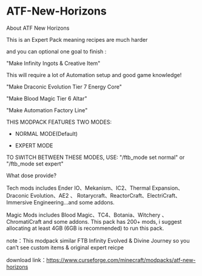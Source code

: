 # ATF-New-Horizons

About ATF New Horizons

This is an Expert Pack meaning recipes are much harder

and you can optional one goal to finish :

"Make Infinity Ingots & Creative Item"

This will require a lot of Automation setup and good game knowledge!

 

"Make Draconic Evolution Tier 7 Energy Core"


"Make Blood Magic Tier 6 Altar"

 

"Make Automation Factory Line"

 

THIS MODPACK FEATURES TWO MODES:

- NORMAL MODE(Default)

- EXPERT MODE

TO SWITCH BETWEEN THESE MODES, USE:
"/ftb_mode set normal" or "/ftb_mode set expert"

What dose provide?

Tech mods includes Ender IO、Mekanism、IC2、Thermal Expansion、Draconic Evolution、AE2 、 Rotarycraft、ReactorCraft、ElectriCraft、Immersive Engineering...and some addons.

Magic Mods includes Blood Magic、TC4、Botania、Witchery 、ChromatiCraft and some addons.
This pack has 200+ mods, i suggest allocating at least 4GB (6GB is recommended) to run this pack.

note：This modpack similar FTB Infinity Evolved & Divine Journey so you can’t see custom items & original expert reicpe

download link：https://www.curseforge.com/minecraft/modpacks/atf-new-horizons

